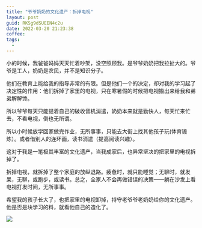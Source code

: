 ```yaml
---
title: "爷爷奶奶的文化遗产：拆掉电视"
layout: post
guid: RKSg9dSUEEN4c2u
date: 2022-03-20 21:23:38
coffee:
tags:
  -
---
```


小的时候，我爸爸妈妈天天忙着吵架，没空照顾我。是爷爷奶奶把我拉扯大的。爷爷是工人，奶奶是农民，并不是知识分子。

他们在教育上能给我的指导非常的有限。但是他们一个的决定，却对我的学习起了决定性的作用：他们拆掉了家里的电视，只在寒暑假的时候把电视搬出来给我和弟弟解解馋。

所以爷爷每天只能提着自己的破收音机消遣，奶奶本来就是勤快人，每天忙来忙去，不看电视，倒也无所谓。

所以小时候放学回家做完作业，无所事事，只能去大街上找其他孩子玩(体育锻炼）。或者借别人的连环画，读书消遣（提高阅读兴趣）。

这对于我是一笔极其丰富的文化遗产，当我成家后，也异常坚决的把家里的电视拆掉了。

拆掉电视，就拆掉了整个家庭的放纵退路。疲惫时，就只能睡觉；无聊时，就发呆，无聊，或跑步，或读书。总之，全家人不会再做错误的决策——躺在沙发上看电视打发时间，无所事事。

希望我的孩子长大了，也把家里的电视卸掉，持守老爷爷老奶奶给你的文化遗产。他是否是块学习的料，就看他自己的造化了。

![](https://mednoter.com/media/files/2022/2022-03-20-books.jpg)








